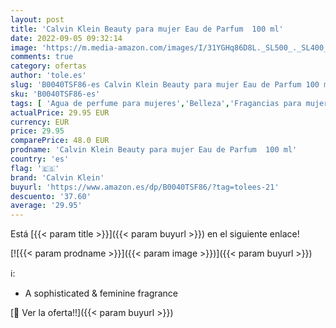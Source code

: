 ```yaml
---
layout: post
title: 'Calvin Klein Beauty para mujer Eau de Parfum  100 ml'
date: 2022-09-05 09:32:14
image: 'https://m.media-amazon.com/images/I/31YGHq86D8L._SL500_._SL400_.jpg'
comments: true
category: ofertas
author: 'tole.es'
slug: 'B0040TSF86-es Calvin Klein Beauty para mujer Eau de Parfum 100 ml'
sku: 'B0040TSF86-es'
tags: [ 'Agua de perfume para mujeres','Belleza','Fragancias para mujeres','Perfumes y fragancias','calvin klein','de','eau','parfum','🇪🇸', ]
actualPrice: 29.95 EUR
currency: EUR
price: 29.95
comparePrice: 48.0 EUR
prodname: 'Calvin Klein Beauty para mujer Eau de Parfum  100 ml'
country: 'es'
flag: '🇪🇸'
brand: 'Calvin Klein'
buyurl: 'https://www.amazon.es/dp/B0040TSF86/?tag=tolees-21'
descuento: '37.60'
average: '29.95'
---
```


Está [{{< param title >}}]({{< param buyurl >}}) en el siguiente enlace!

[![{{< param prodname >}}]({{< param image >}})]({{< param buyurl >}})

ℹ️:

- A sophisticated & feminine fragrance

[🛒 Ver la oferta!!]({{< param buyurl >}})
